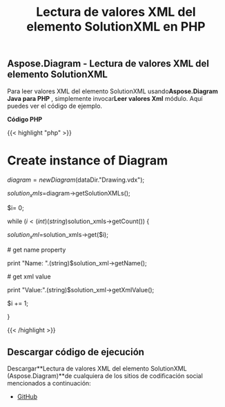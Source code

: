 ﻿---
title: Lectura de valores XML del elemento SolutionXML en PHP
type: docs
weight: 20
url: /es/java/reading-xml-values-from-the-solutionxml-element-in-php/
---
## **Aspose.Diagram - Lectura de valores XML del elemento SolutionXML**
 Para leer valores XML del elemento SolutionXML usando**Aspose.Diagram Java para PHP** , simplemente invocar**Leer valores Xml** módulo. Aquí puedes ver el código de ejemplo.

**Código PHP**

{{< highlight "php" >}}

 # Create instance of Diagram

$diagram = new Diagram($dataDir."Drawing.vdx");

$solution_xmls=$diagram->getSolutionXMLs();

$i= 0;

while ($i<(int)(string)$solution_xmls->getCount()) {

$solution_xml =$solution_xmls->get($i);

\# get name property

print "Name: ".(string)$solution_xml->getName();

\# get xml value

print "Value:".(string)$solution_xml->getXmlValue();

$i += 1;

}

{{< /highlight >}}
## **Descargar código de ejecución**
 Descargar**Lectura de valores XML del elemento SolutionXML (Aspose.Diagram)**de cualquiera de los sitios de codificación social mencionados a continuación:

- [GitHub](https://github.com/asposediagram/Aspose.Diagram-for-Java/blob/master/Plugins/Aspose_Diagram_Java_for_PHP/src/aspose/diagram/WorkingwithSolutionXMLElements/ReadXmlValues.php)
